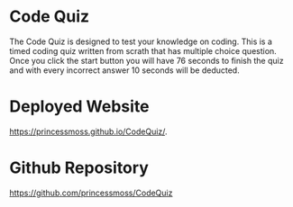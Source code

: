 # Code Quiz
The Code Quiz is designed to test your knowledge on coding. 
This is a timed coding quiz written from scrath that has multiple choice question. Once you click the start button you will have 76 seconds to finish the quiz and with every incorrect answer 10 seconds will be deducted.

# Deployed Website 
https://princessmoss.github.io/CodeQuiz/.

# Github Repository
https://github.com/princessmoss/CodeQuiz
